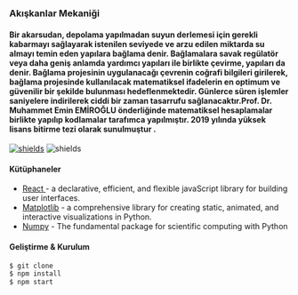 ### Akışkanlar Mekaniği

#### Bir akarsudan, depolama yapılmadan suyun derlemesi için gerekli kabarmayı sağlayarak istenilen seviyede ve arzu edilen miktarda su almayı temin eden yapılara bağlama denir. Bağlamalara savak regülatör veya daha geniş anlamda yardımcı yapıları ile birlikte çevirme, yapıları da denir. Bağlama projesinin uygulanacağı çevrenin coğrafi bilgileri girilerek, bağlama projesinde kullanılacak matematiksel ifadelerin en optimum ve güvenilir bir şekilde bulunması hedeflenmektedir. Günlerce süren işlemler saniyelere indirilerek ciddi bir zaman tasarrufu sağlanacaktır.Prof. Dr. Muhammet Emin EMİROĞLU önderliğinde matematiksel hesaplamalar birlikte yapılıp kodlamalar tarafımca yapılmıştır. 2019 yılında yüksek lisans bitirme tezi olarak sunulmuştur .



[![shields](https://img.shields.io/badge/made%20with-javascript-blue?logo=javascript&style=for-the-badge&logoColor=white)](https://www.javascript.com/) ![shields](https://img.shields.io/badge/License-apache-green.svg?logo=read-the-docs&style=for-the-badge&logoColor=white)

#### Kütüphaneler
* [React ](https://github.com/facebook/react) - a declarative, efficient, and flexible javaScript library for building user interfaces.
* [Matplotlib](https://github.com/matplotlib/matplotlib) - a comprehensive library for creating static, animated, and interactive visualizations in Python.
* [Numpy](https://github.com/numpy/numpy) - The fundamental package for scientific computing with Python




#### Geliştirme & Kurulum

```sh
$ git clone
$ npm install
$ npm start
```
